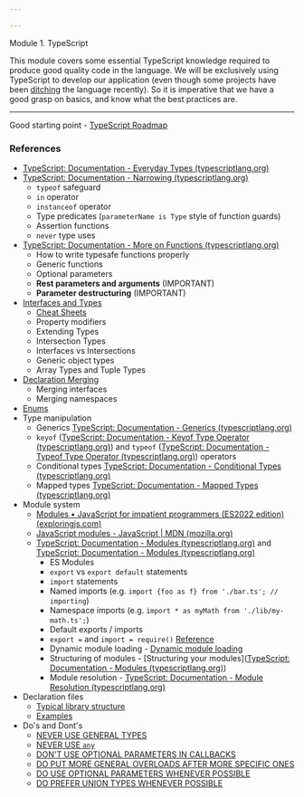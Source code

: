 ```yaml
---

---
```

Module 1. TypeScript

This module covers some essential TypeScript knowledge required to produce good quality code in the language. We will be exclusively using TypeScript to develop our application (even though some projects have been [ditching](https://devclass.com/2023/05/11/typescript-is-not-worth-it-for-developing-libraries-says-svelte-author-as-team-switches-to-javascript-and-jsdoc/) the language recently). So it is imperative that we have a good grasp on basics, and know what the best practices are.

---
Good starting point - [TypeScript Roadmap](https://roadmap.sh/typescript)

### References
- [TypeScript: Documentation - Everyday Types (typescriptlang.org)](https://www.typescriptlang.org/docs/handbook/2/everyday-types.html)
- [TypeScript: Documentation - Narrowing (typescriptlang.org)](https://www.typescriptlang.org/docs/handbook/2/narrowing.html)
	- `typeof` safeguard
	- `in` operator
	- `instanceof` operator
	- Type predicates (`parameterName is Type` style of function guards)
	- Assertion functions
	- `never` type uses
- [TypeScript: Documentation - More on Functions (typescriptlang.org)](https://www.typescriptlang.org/docs/handbook/2/functions.html)
	- How to write typesafe functions properly
	- Generic functions 
	- Optional parameters
	- **Rest parameters and arguments** (IMPORTANT) 
	- **Parameter destructuring** (IMPORTANT)
- [Interfaces and Types](https://www.typescriptlang.org/docs/handbook/2/objects.html)
	- [Cheat Sheets](https://www.typescriptlang.org/cheatsheets)
	- Property modifiers
	- Extending Types
	- Intersection Types
	- Interfaces vs Intersections
	- Generic object types
	- Array Types and Tuple Types 
- [Declaration Merging](https://www.typescriptlang.org/docs/handbook/declaration-merging.html)
	- Merging interfaces
	- Merging namespaces
- [Enums](https://www.typescriptlang.org/docs/handbook/enums.html)
- Type manipulation
	- Generics [TypeScript: Documentation - Generics (typescriptlang.org)](https://www.typescriptlang.org/docs/handbook/2/generics.html)
	- `keyof` ([TypeScript: Documentation - Keyof Type Operator (typescriptlang.org)](https://www.typescriptlang.org/docs/handbook/2/keyof-types.html)) and `typeof` ([TypeScript: Documentation - Typeof Type Operator (typescriptlang.org)](https://www.typescriptlang.org/docs/handbook/2/typeof-types.html)) operators
	- Conditional types [TypeScript: Documentation - Conditional Types (typescriptlang.org)](https://www.typescriptlang.org/docs/handbook/2/conditional-types.html)
	- Mapped types [TypeScript: Documentation - Mapped Types (typescriptlang.org)](https://www.typescriptlang.org/docs/handbook/2/mapped-types.html)
- Module system
	- [Modules • JavaScript for impatient programmers (ES2022 edition) (exploringjs.com)](https://exploringjs.com/impatient-js/ch_modules.html#overview-syntax-of-ecmascript-modules)
	- [JavaScript modules - JavaScript | MDN (mozilla.org)](https://developer.mozilla.org/en-US/docs/Web/JavaScript/Guide/Modules)
	- [TypeScript: Documentation - Modules (typescriptlang.org)](https://www.typescriptlang.org/docs/handbook/2/modules.html) 
	  and 
	  [TypeScript: Documentation - Modules (typescriptlang.org)](https://www.typescriptlang.org/docs/handbook/modules.html)
		- ES Modules
		- `export` vs `export default` statements
		- `import` statements
		- Named imports (e.g. `import {foo as f} from './bar.ts'; // importing`)
		- Namespace imports (e.g. `import * as myMath from './lib/my-math.ts';`)
		- Default exports / imports
		- `export =` and `import = require()` [Reference](https://www.typescriptlang.org/docs/handbook/modules.html#export--and-import--require)
		- Dynamic module loading - [Dynamic module loading](https://www.typescriptlang.org/docs/handbook/modules.html#optional-module-loading-and-other-advanced-loading-scenarios)
		- Structuring of modules - [Structuring your modules]([TypeScript: Documentation - Modules (typescriptlang.org)](https://www.typescriptlang.org/docs/handbook/modules.html#guidance-for-structuring-modules))
		- Module resolution - [TypeScript: Documentation - Module Resolution (typescriptlang.org)](https://www.typescriptlang.org/docs/handbook/module-resolution.html)
- Declaration files
	- [Typical library structure](https://www.typescriptlang.org/docs/handbook/declaration-files/library-structures.html)
	- [Examples](https://www.typescriptlang.org/docs/handbook/declaration-files/by-example.html)
- Do's and Dont's
	- [NEVER USE GENERAL TYPES](https://www.typescriptlang.org/docs/handbook/declaration-files/by-example.html)
	- [NEVER USE `any`](https://www.typescriptlang.org/docs/handbook/declaration-files/do-s-and-don-ts.html#any)
	- [DON'T USE OPTIONAL PARAMETERS IN CALLBACKS](https://www.typescriptlang.org/docs/handbook/declaration-files/do-s-and-don-ts.html#optional-parameters-in-callbacks)
	- [DO PUT MORE GENERAL OVERLOADS AFTER MORE SPECIFIC ONES](https://www.typescriptlang.org/docs/handbook/declaration-files/do-s-and-don-ts.html#ordering)
	- [DO USE OPTIONAL PARAMETERS WHENEVER POSSIBLE](https://www.typescriptlang.org/docs/handbook/declaration-files/do-s-and-don-ts.html#use-optional-parameters)
	- [DO PREFER UNION TYPES WHENEVER POSSIBLE](https://www.typescriptlang.org/docs/handbook/declaration-files/do-s-and-don-ts.html#use-union-types)
